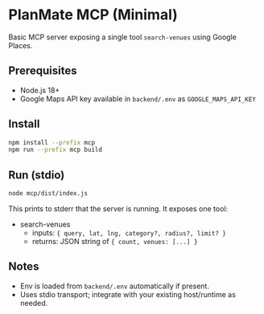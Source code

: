 # PlanMate MCP (Minimal)

Basic MCP server exposing a single tool `search-venues` using Google Places.

## Prerequisites
- Node.js 18+
- Google Maps API key available in `backend/.env` as `GOOGLE_MAPS_API_KEY`

## Install

```bash
npm install --prefix mcp
npm run --prefix mcp build
```

## Run (stdio)

```bash
node mcp/dist/index.js
```

This prints to stderr that the server is running. It exposes one tool:

- search-venues
  - inputs: `{ query, lat, lng, category?, radius?, limit? }`
  - returns: JSON string of `{ count, venues: [...] }`

## Notes
- Env is loaded from `backend/.env` automatically if present.
- Uses stdio transport; integrate with your existing host/runtime as needed.
